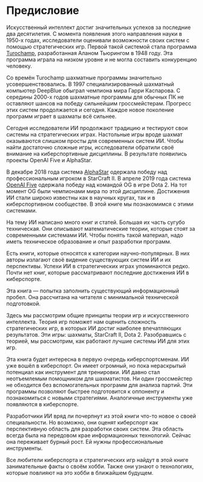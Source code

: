 # Предисловие

Искусственный интеллект достиг значительных успехов за последние два десятилетия. С момента появления этого направления науки в 1950-х годах, исследователи оценивали возможности своих систем с помощью стратегических игр. Первой такой системой стала программа [Turochamp](https://en.wikipedia.org/wiki/Turochamp), разработанная Аланом Тьюрингом в 1948 году. Эта программа играла на низком уровне и не могла составить конкуренцию человеку.

Со времён Turochamp шахматные программы значительно усовершенствовались. В 1997 специализированный шахматный компьютер DeepBlue обыграл чемпиона мира Гарри Каспарова. С середины 2000-х годов шахматные программы для обычных ПК не оставляют шансов на победу сильнейшим гроссмейстерам. Прогресс этих систем продолжается и сегодня. Каждое новое поколение программ играет в шахматы всё сильнее.

Сегодня исследователи ИИ продолжают традицию и тестируют свои системы на стратегических играх. Настольные игры вроде шахмат оказываются слишком просты для современных систем ИИ. Чтобы найти достаточно сложные игры, исследователи обратили своё внимание на киберспортивные дисциплины. В результате появились проекты OpenAI Five и AlphaStar.

В декабре 2018 года система [AlphaStar](https://en.wikipedia.org/wiki/AlphaStar_(software)) одержала победу над профессиональным игроком в StarCraft II. В апреле 2019 года система [OpenAI Five](https://en.wikipedia.org/wiki/OpenAI_Five) одержала победу над командой OG в игре Dota 2. На тот момент OG были чемпионами мира по этой дисциплине. Достижения ИИ стали широко известны как в научных кругах, так и в киберспортивном сообществе. В этой книге мы познакомимся с этими системами.

На тему ИИ написано много книг и статей. Большая их часть сугубо техническая. Они описывают математические теории, которые стоят за современными системами ИИ. Чтобы понять такой материал, надо иметь техническое образование и опыт разработки программ.

Есть книги, которые относятся к категории научно-популярных. В них авторы излагают своё видение существующих систем ИИ и их перспективы. Успехи ИИ в стратегических играх упоминаются редко. Почти нет книг, которые рассматривают последние достижения ИИ в киберспорте.

Эта книга — попытка заполнить существующий информационный пробел. Она рассчитана на читателя с минимальной технической подготовкой.

Здесь мы рассмотрим общие принципы теории игр и искусственного интеллекта. Теория игр поможет нам оценить сложность стратегических игр, в которых ИИ достиг наиболее впечатляющих результатов. Эти игры: шахматы, StarCraft II, Dota 2. Разобравшись с теорией, мы рассмотрим, как работают лучшие системы  ИИ для этих игр.

Эта книга будет интересна в первую очередь киберспортсменам. ИИ уже вошёл в киберспорт. Он имеет огромный, но пока нераскрытый потенциал как инструмент для тренировки. ИИ давно стал неотъемлемым помощником для шахматистов. Ни один гроссмейстер не обходится без вспомогательных программ для анализа партий. Эти программы позволяют быстрее подготовится к оппоненту и познакомиться с новыми стратегиями. Аналогичные инструменты уже появляются в киберспорте.

Разработчики ИИ вряд ли почерпнут из этой книги что-то новое о своей специальности. Но возможно, они оценят киберспорт как перспективную область для разработки своих систем. Эта область всегда была на передовом крае информационных технологий. Сейчас она переживает бурный рост. Ей нужны профессиональные инструменты.

Все любители киберспорта и стратегических игр найдут в этой книге занимательные факты о своём хобби. Также они узнают о технологиях, которые повлияют на это хобби в ближайшем будущем.